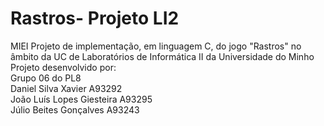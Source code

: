 <h1>Rastros- Projeto LI2</h1>
MIEI
Projeto de implementação, em linguagem C, do jogo "Rastros" no âmbito da UC de Laboratórios de Informática II da Universidade do Minho
</br> 
Projeto desenvolvido por:
</br>
Grupo 06 do PL8 
</br>
Daniel Silva Xavier A93292
</br>
João Luís Lopes Giesteira A93295
</br>
Júlio Beites Gonçalves A93243

